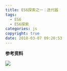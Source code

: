 ```yaml
---
title: ES6探索之一：迭代器
tags:
  - ES6
  - ES6探索
categories: js
copyright: true
date: 2018-03-07 09:20:53
---
```


<!--more-->

**参考资料**
[]()

![](http://oankigr4l.bkt.clouddn.com/wexin.png)